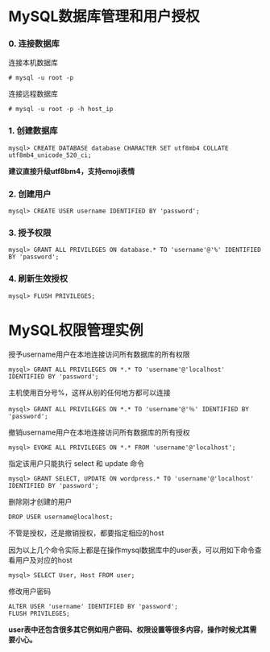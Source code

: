 # MySQL数据库管理和用户授权

### 0. 连接数据库

连接本机数据库
```
# mysql -u root -p
```
连接远程数据库
```
# mysql -u root -p -h host_ip
```

### 1. 创建数据库
```
mysql> CREATE DATABASE database CHARACTER SET utf8mb4 COLLATE utf8mb4_unicode_520_ci;
```

**建议直接升级utf8bm4，支持emoji表情**

### 2. 创建用户
```
mysql> CREATE USER username IDENTIFIED BY 'password';
```

### 3. 授予权限
```
mysql> GRANT ALL PRIVILEGES ON database.* TO 'username'@'%' IDENTIFIED BY 'password';
```

### 4. 刷新生效授权
```
mysql> FLUSH PRIVILEGES;
```

# MySQL权限管理实例

授予username用户在本地连接访问所有数据库的所有权限
```
mysql> GRANT ALL PRIVILEGES ON *.* TO 'username'@'localhost' IDENTIFIED BY 'password';
```

主机使用百分号%，这样从别的任何地方都可以连接
```
mysql> GRANT ALL PRIVILEGES ON *.* TO 'username'@'％' IDENTIFIED BY 'password';
```

撤销username用户在本地连接访问所有数据库的所有授权
```
mysql> EVOKE ALL PRIVILEGES ON *.* FROM 'username'@'localhost';
```

指定该用户只能执行 select 和 update 命令
```
mysql> GRANT SELECT, UPDATE ON wordpress.* TO 'username'@'localhost' IDENTIFIED BY 'password';
```

删除刚才创建的用户
```
DROP USER username@localhost;
```

不管是授权，还是撤销授权，都要指定相应的host 

因为以上几个命令实际上都是在操作mysql数据库中的user表，可以用如下命令查看用户及对应的host

```
mysql> SELECT User, Host FROM user;
```

修改用户密码
```
ALTER USER 'username' IDENTIFIED BY 'password';
FLUSH PRIVILEGES;
```
**user表中还包含很多其它例如用户密码、权限设置等很多内容，操作时候尤其需要小心。**
